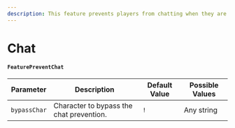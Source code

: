 ```yaml
---
description: This feature prevents players from chatting when they are vanished.
---
```


# Chat

#### `FeaturePreventChat`

| Parameter    | Description                              | Default Value | Possible Values |
| ------------ | ---------------------------------------- | ------------- | --------------- |
| `bypassChar` | Character to bypass the chat prevention. | `!`           | Any string      |
